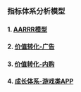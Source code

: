 
### 指标体系分析模型


#### 1. [AARRR模型](https://github.com/JiayingLiJenny/Analytic-Model/blob/master/AARRR/AARRR.md)
#### 2. [价值转化-广告](https://github.com/JiayingLiJenny/Analytic-Model/blob/master/Revenue-ads/Revenue-ads.md)
#### 3. [价值转化-内购](https://github.com/JiayingLiJenny/Analytic-Model/blob/master/Revenue-IAP/Revenue-IAP.md)
#### 4. [成长体系-游戏类APP]()



